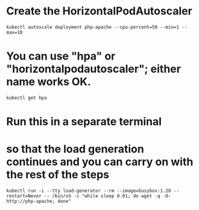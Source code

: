 # Create the HorizontalPodAutoscaler

`kubectl autoscale deployment php-apache --cpu-percent=50 --min=1 --max=10`

# You can use "hpa" or "horizontalpodautoscaler"; either name works OK.
`kubectl get hpa`

# Run this in a separate terminal
# so that the load generation continues and you can carry on with the rest of the steps
`kubectl run -i --tty load-generator --rm --image=busybox:1.28 --restart=Never -- /bin/sh -c "while sleep 0.01; do wget -q -O- http://php-apache; done"`

